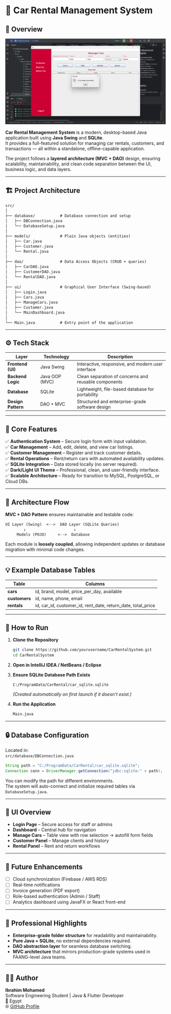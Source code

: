 # 🚗 Car Rental Management System

## 🧠 Overview
![preview image](preview.png)

**Car Rental Management System** is a modern, desktop-based Java application built using **Java Swing** and **SQLite**.  
It provides a full-featured solution for managing car rentals, customers, and transactions — all within a standalone, offline-capable application.

The project follows a **layered architecture (MVC + DAO)** design, ensuring scalability, maintainability, and clean code separation between the UI, business logic, and data layers.

---

## 🏗️ Project Architecture
```
src/
│
├── database/           # Database connection and setup
│   ├── DBConnection.java
│   └── DatabaseSetup.java
│
├── models/             # Plain Java objects (entities)
│   ├── Car.java
│   ├── Customer.java
│   └── Rental.java
│
├── dao/                # Data Access Objects (CRUD + queries)
│   ├── CarDAO.java
│   ├── CustomerDAO.java
│   └── RentalDAO.java
│
├── ui/                 # Graphical User Interface (Swing-based)
│   ├── Login.java
│   ├── Cars.java
│   ├── ManageCars.java
│   ├── Customer.java
│   └── MainDashboard.java
│
└── Main.java           # Entry point of the application
```

---

## ⚙️ Tech Stack
| Layer | Technology | Description |
|-------|-------------|-------------|
| **Frontend (UI)** | Java Swing | Interactive, responsive, and modern user interface |
| **Backend Logic** | Java OOP (MVC) | Clean separation of concerns and reusable components |
| **Database** | SQLite | Lightweight, file-based database for portability |
| **Design Pattern** | DAO + MVC | Structured and enterprise-grade software design |

---

## 🧩 Core Features
✅ **Authentication System** – Secure login form with input validation.  
✅ **Car Management** – Add, edit, delete, and view car listings.  
✅ **Customer Management** – Register and track customer details.  
✅ **Rental Operations** – Rent/return cars with automated availability updates.  
✅ **SQLite Integration** – Data stored locally (no server required).  
✅ **Dark/Light UI Theme** – Professional, clean, and user-friendly interface.  
✅ **Scalable Architecture** – Ready for transition to MySQL, PostgreSQL, or Cloud DBs.

---

## 🧠 Architecture Flow
**MVC + DAO Pattern** ensures maintainable and testable code:

```
UI Layer (Swing)  <-->  DAO Layer (SQLite Queries)
        ↓                     ↓
     Models (POJO)     <-->  Database
```

Each module is **loosely coupled**, allowing independent updates or database migration with minimal code changes.

---

## 💡 Example Database Tables
| Table | Columns |
|--------|----------|
| **cars** | id, brand, model, price_per_day, available |
| **customers** | id, name, phone, email |
| **rentals** | id, car_id, customer_id, rent_date, return_date, total_price |

---

## 🚀 How to Run
1. **Clone the Repository**
   ```bash
   git clone https://github.com/yourusername/CarRentalSystem.git
   cd CarRentalSystem
   ```

2. **Open in IntelliJ IDEA / NetBeans / Eclipse**

3. **Ensure SQLite Database Path Exists**
   ```text
   C:/ProgramData/CarRental/car_sqlite.sqlite
   ```
   *(Created automatically on first launch if it doesn’t exist.)*

4. **Run the Application**
   ```bash
   Main.java
   ```

---

## 🔒 Database Configuration
Located in:  
`src/database/DBConnection.java`

```java
String path = "C:/ProgramData/CarRental/car_sqlite.sqlite";
Connection conn = DriverManager.getConnection("jdbc:sqlite:" + path);
```

You can modify the path for different environments.  
The system will auto-connect and initialize required tables via `DatabaseSetup.java`.

---

## 🎨 UI Overview
- **Login Page** – Secure access for staff or admins
- **Dashboard** – Central hub for navigation
- **Manage Cars** – Table view with row selection → autofill form fields
- **Customer Panel** – Manage clients and history
- **Rental Panel** – Rent and return workflows

---

## 🧰 Future Enhancements
- [ ] Cloud synchronization (Firebase / AWS RDS)
- [ ] Real-time notifications
- [ ] Invoice generation (PDF export)
- [ ] Role-based authentication (Admin / Staff)
- [ ] Analytics dashboard using JavaFX or React front-end

---

## 💼 Professional Highlights
- **Enterprise-grade folder structure** for readability and maintainability.
- **Pure Java + SQLite**, no external dependencies required.
- **DAO abstraction layer** for seamless database switching.
- **MVC architecture** that mirrors production-grade systems used in FAANG-level Java teams.

---

## 👨‍💻 Author
**Ibrahim Mohamed**  
Software Engineering Student | Java & Flutter Developer  
📍 Egypt  
🌐 [GitHub Profile](https://github.com/ibrahimMohamed124)
